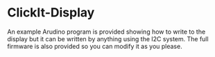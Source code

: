 # ClickIt-Display
An example Arudino program is provided showing how to write to the display but it can be written by anything using the I2C system. The full firmware is also provided so you can modify it as you please. 
